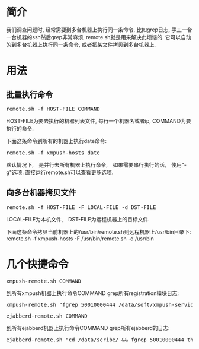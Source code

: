 简介
=========

我们调查问题时, 经常需要到多台机器上执行同一条命令, 比如grep日志, 手工一台一台机器的ssh然后grep非常麻烦, remote.sh就是用来解决此烦恼的. 它可以自动的到多台机器上执行同一条命令, 或者把某文件拷贝到多台机器上.

用法
===

批量执行命令
-----------
<pre>
remote.sh -f HOST-FILE COMMAND
</pre>
HOST-FILE为要去执行的机器列表文件, 每行一个机器名或者ip, COMMAND为要执行的命令.

下面这条命令到所有的机器上执行date命令:
<pre>
remote.sh -f xmpush-hosts date
</pre>

默认情况下,　是并行去所有机器上执行命令,　如果需要串行执行的话,　使用"-g"选项.
直接运行remote.sh可以查看更多选项.

向多台机器拷贝文件
---------------
<pre>
remote.sh -f HOST-FILE -F LOCAL-FILE -d DST-FILE
</pre>
LOCAL-FILE为本机文件,　DST-FILE为远程机器上的目标文件.

下面这条命令拷贝当前机器上的/usr/bin/remote.sh到远程机器上/usr/bin目录下:
</pre>
remote.sh -f xmpush-hosts -F /usr/bin/remote.sh -d /usr/bin
</pre>

几个快捷命令
==========
<pre>
xmpush-remote.sh COMMAND
</pre>
到所有xmpush机器上执行命令COMMAND
grep所有registration模块日志:
<pre>
xmpush-remote.sh "fgrep 50010000444 /data/soft/xmpush-services/logs/registration/registration.log"
</pre>

<pre>
ejabberd-remote.sh COMMAND
</pre>
到所有ejabberd机器上执行命令COMMAND
grep所有ejabberd的日志:
<pre>
ejabberd-remote.sh "cd /data/scribe/ && fgrep 50010000444 thisisoverwritten-2013-12-26_00080"
</pre>
